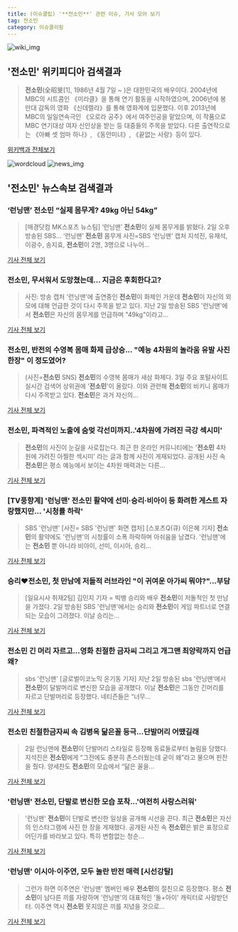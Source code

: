 ```yaml
---
title: (이슈클립) '**전소민**' 관련 이슈, 기사 모아 보기
tag: 전소민
category: 이슈클리핑
---
```

![wiki_img](https://user-images.githubusercontent.com/42597476/44503234-41136a80-a6d0-11e8-9071-6fc6418eafe4.png)
## **'**전소민**'** 위키피디아 검색결과
>**전소민**(全昭旻[1], 1986년 4월 7일 ~ )은 대한민국의 배우이다. 2004년에 MBC의 시트콤인 《미라클》을 통해 연기 활동을 시작하였으며, 2006년에 봉만대 감독의 영화 《신데렐라》를 통해 영화계에 입문했다. 이후 2013년에 MBC의 일일연속극인 《오로라 공주》에서 여주인공을 맡았으며, 이 작품으로 MBC 연기대상 여자 신인상을 받는 등 대중들의 주목을 받았다. 다른 출연작으로는 《아빠 셋 엄마 하나》, 《동안미녀》, 《끝없는 사랑》등이 있다.

<a href="https://ko.wikipedia.org/wiki/전소민" target="_blank">위키백과 전체보기</a>

![wordcloud](https://s3.ap-northeast-2.amazonaws.com/lyrics101-wordcloud/2018-09-03-1535928567.png)
![news_img](https://user-images.githubusercontent.com/42597476/44507050-1206f400-a6e4-11e8-8d98-7ffbfebb353f.png)
## **'**전소민**'** 뉴스속보 검색결과
### ‘런닝맨’ **전소민** “실제 몸무게? 49kg 아닌 54kg”

>[매경닷컴 MK스포츠 뉴스팀] ‘런닝맨’ **전소민**이 실제 몸무게를 밝혔다. 2일 오후 방송된 SBS... ‘런닝맨’ **전소민** 몸무게 사진=SBS ‘런닝맨’ 캡처 지석진, 유재석, 이광수, 송지효, **전소민**이 2명, 3명으로 나누어...

<a href="http://sports.mk.co.kr/view.php?year=2018&no=552739" target="_blank">기사 전체 보기</a>

### **전소민**, 무서워서 도망쳤는데... 지금은 후회한다고?

>사진: 방송 캡처 '런닝맨'에 출연중인 **전소민**이 화제인 가운데 **전소민**이 자신의 외모에 대해 언급한 것이 다시 주목을 받고 있다. 지난 2일 방송된 SBS '런닝맨'에서 **전소민**은 자신의 몸무게를 언급하며 "49kg"이라고...

<a href="http://www.gukjenews.com/news/articleView.html?idxno=984705" target="_blank">기사 전체 보기</a>

### **전소민**, 반전의 수영복 몸매 화제 급상승... "예능 4차원의 놀라움 유발 사진 한장" 이 정도였어?

>(사진=**전소민** SNS) **전소민**의 수영복 몸매가 새삼 화제다. 3일 주요 포털사이트 실시간 검색어 상위권에 '**전소민**'이 올랐다.  이와 관련해 **전소민**의 비키니 몸매가 다시 주목받고 있다. **전소민**은 과거 자신의...

<a href="http://www.siminilbo.co.kr/news/articleView.html?idxno=578086" target="_blank">기사 전체 보기</a>

### **전소민**, 파격적인 노출에 숨멎 각선미까지..'4차원에 가려진 극강 섹시미'

>**전소민**의 사진이 눈길을 사로잡는다. 최근 한 온라인 커뮤니티에는 '**전소민** 4차원에 가려진 아찔한 섹시미' 라는 글과 함께 사진이 게재되었다. 공개된 사진 속 **전소민**은 평소 예능에서 보이는 4차원 매력과는 다른...

<a href="http://www.joongdo.co.kr/main/view.php?key=20180903000710278" target="_blank">기사 전체 보기</a>

### [TV풍향계] '런닝맨' **전소민** 활약에 선미·승리·비아이 등 화려한 게스트 자랑했지만… '시청률 하락'

>SBS '런닝맨' [사진= SBS '런닝맨' 화면 캡처] [스포츠Q(큐) 이은혜 기자] **전소민**의 활약에도 '런닝맨'의 시청률이 소폭 하락하며 아쉬움을 남겼다.  '런닝맨'에는 **전소민** 뿐 아니라 비아이, 선미, 이시아, 승리...

<a href="http://www.sportsq.co.kr/news/articleView.html?idxno=301184" target="_blank">기사 전체 보기</a>

### 승리♥**전소민**, 첫 만남에 저돌적 러브라인 "이 귀여운 아가씨 뭐야?"…부담

>[일요시사 취재2팀]  김민지 기자 = 빅뱅 승리와 배우 **전소민**이 저돌적인 첫 만남을 가졌다. 2일 방송된 SBS '런닝맨'에서는 승리와 **전소민**이 게임 파트너로 연결되는 모습이 그려졌다. 이날 승리는...

<a href="http://www.ilyosisa.co.kr/news/articleView.html?idxno=151463" target="_blank">기사 전체 보기</a>

### **전소민** 긴 머리 자르고...영화 친절한 금자씨 그리고 개그맨 최양락까지 언급 왜?

>sbs '런닝맨' [글로벌이코노믹 온기동 기자] 지난 2일 방송된 sbs '런닝맨‘에서 **전소민**이 달발머리로 변신한 모습을 공개했다. 이날 **전소민**은 그동안 긴머리를 자르고 단발머리로 등장했다. 네티즌들은 “너무...

<a href="http://www.g-enews.com/ko-kr/news/article/news_all/2018090307105415524e4869c120_1/article.html" target="_blank">기사 전체 보기</a>

### **전소민** 친절한금자씨 속 김병옥 닮은꼴 등극...단발머리 어땠길래

>2일 런닝맨에 **전소민**이 단발머리 스타일로 등장해 동료들로부터 놀림을 당했다. 지석진은 **전소민**에게 “그전에도 충분히 촌스러웠는데 굳이 왜”라고 물으며 핀잔을 줬다. 양세찬도 **전소민**의 모습에서 “닮은 꼴을...

<a href="http://www.kookje.co.kr/news2011/asp/newsbody.asp?code=0500&key=20180903.99099000563" target="_blank">기사 전체 보기</a>

### '런닝맨' **전소민**, 단발로 변신한 모습 포착…'여전히 사랑스러워'

>'런닝맨' **전소민**이 단발로 변신한 일상을 공개해 시선을 끈다. 최근 **전소민**은 자신의 인스타그램에 사진 한 장을 게재했다. 공개된 사진 속 **전소민**은 밝은 표정으로 어딘가를 바라보고 있다. 특히 변함없는 청순...

<a href="http://www.topstarnews.net/news/articleView.html?idxno=475388" target="_blank">기사 전체 보기</a>

### '런닝맨' 이시아·이주연, 모두 놀란 반전 매력 [시선강탈]

>그런가 하면 이주연은 '런닝맨' 멤버인 배우 **전소민**의 절친으로 등장했다. 평소 **전소민**이 남다른 끼를 자랑하며 '런닝맨'의 대표적인 '돌+아이' 캐릭터로 사랑받던 터. 이주연 역시 **전소민** 못지않은 끼를 지녔을 것으로...

<a href="http://tvdaily.asiae.co.kr/read.php3?aid=15359244001391199019" target="_blank">기사 전체 보기</a>


